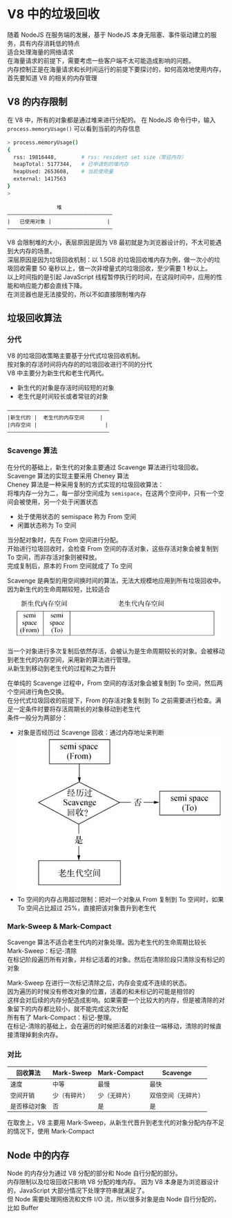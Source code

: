 # V8 中的垃圾回收

随着 NodeJS 在服务端的发展，基于 NodeJS 本身无阻塞、事件驱动建立的服务，具有内存消耗低的特点  
适合处理海量的网络请求  
在海量请求的前提下，需要考虑一些客户端不太可能造成影响的问题。  
内存控制正是在海量请求和长时间运行的前提下要探讨的，如何高效地使用内存，首先要知道 V8 的相关的内存管理

## V8 的内存限制

在 V8 中，所有的对象都是通过堆来进行分配的。
在 NodeJS 命令行中，输入 `process.memoryUsage()` 可以看到当前的内存信息

```bash
> process.memoryUsage()
{
  rss: 19816448,        # rss: resident set size（常驻内存）
  heapTotal: 5177344,   # 已申请到的堆内存
  heapUsed: 2653608,    # 当前使用量
  external: 1417563
}
>
```

```
                堆
——————————————————————————————————
|   已使用对象 |                  |
——————————————————————————————————
```

V8 会限制堆的大小，表层原因是因为 V8 最初就是为浏览器设计的，不太可能遇到大内存的场景。  
深层原因是因为垃圾回收机制：以 1.5GB 的垃圾回收堆内存为例，做一次小的垃圾回收需要 50 毫秒以上，做一次非增量式的垃圾回收，至少需要 1 秒以上。  
以上时间指的是引起 JavaScript 线程暂停执行的时间，在这段时间中，应用的性能和响应能力都会直线下降。  
在浏览器也是无法接受的，所以不如直接限制堆内存

## 垃圾回收算法

### 分代

V8 的垃圾回收策略主要基于分代式垃圾回收机制。  
按对象的存活时间将内存的的垃圾回收进行不同的分代  
V8 中主要分为新生代和老生代两代。

- 新生代的对象是存活时间较短的对象
- 老生代是时间较长或者常驻的对象

```
—————————————————————————————————
|新生代的 |  老生代的内存空间     |
|内存空间 |                      |
—————————————————————————————————
```

### Scavenge 算法

在分代的基础上，新生代的对象主要通过 Scavenge 算法进行垃圾回收。  
Scavenge 算法的实现主要采用 Cheney 算法  
Cheney 算法是一种采用复制的方式实现的垃圾回收算法：  
将堆内存一分为二，每一部分空间成为 `semispace`，在这两个空间中，只有一个空间会被使用，另一个处于闲置状态

- 处于使用状态的 semispace 称为 From 空间
- 闲置状态称为 To 空间

当分配对象时，先在 From 空间进行分配。  
开始进行垃圾回收时，会检查 From 空间的存活对象，这些存活对象会被复制到 To 空间，而非存活对象则被释放。  
完成复制后，原本的 From 空间就成了 To 空间

Scavenge 是典型的用空间换时间的算法，无法大规模地应用到所有垃圾回收中。因为新生代的生命周期较短，比较适合  
![semispace](../images/semispace.jpg)

当一个对象进行多次复制后依然存活，会被认为是生命周期较长的对象。会被移动到老生代的内存空间，采用新的算法进行管理。  
从新生到移动到老生代的过程称之为晋升

在单纯的 Scavenge 过程中，From 空间的存活对象会被复制到 To 空间，然后两个空间进行角色交换。  
在分代式垃圾回收的前提下，From 的存活对象复制到 To 之前需要进行检查。满足一定条件时要将存活周期长的对象移动到老生代  
条件一般分为两部分：

- 对象是否经历过 Scavenge 回收：通过内存地址来判断
  ![晋升过程](../images/semi_upgrade.jpg)
- To 空间的内存占用超过限制：把对一个对象从 From 复制到 To 空间时，如果 To 空间占比超过 25%，直接把该对象晋升到老生代

### Mark-Sweep & Mark-Compact

Scavenge 算法不适合老生代内的对象处理。因为老生代的生命周期比较长
Mark-Sweep：标记-清除  
在标记阶段遍历所有对象，并标记活着的对象。然后在清除阶段只清除没有标记的对象

Mark-Sweep 在进行一次标记清除之后，内存会变成不连续的状态。  
因为遍历的时候没有修改对象的位置，活着的和未标记的可能是相邻的  
这样会对后续的内存分配造成影响。如果需要一个比较大的内存，但是被清除的对象留下的内存都比较小，就不能完成这次分配  
所有有了 Mark-Compact：标记-整理。  
在标记-清除的基础上，会在遍历的时候把活着的对象往一端移动，清除的时候直接清理掉剩余内存。

### 对比

| 回收算法     | Mark-Sweep   | Mark-Compact | Scavenge           |
| ------------ | ------------ | ------------ | ------------------ |
| 速度         | 中等         | 最慢         | 最快               |
| 空间开销     | 少（有碎片） | 少（无碎片） | 双倍空间（无碎片） |
| 是否移动对象 | 否           | 是           | 是                 |

在取舍上，V8 主要用 Mark-Sweep，从新生代晋升到老生代的对象分配内存不足的情况下，使用 Mark-Compact

## Node 中的内存

Node 的内存分为通过 V8 分配的部分和 Node 自行分配的部分。  
内存限制以及垃圾回收只影响 V8 分配的堆内存。
因为 V8 本身是为浏览器设计的，JavaScript 大部分情况下处理字符串就满足了。  
但 Node 需要处理网络流和文件 I/O 流，所以很多对象是由 Node 自行分配的，比如 Buffer
